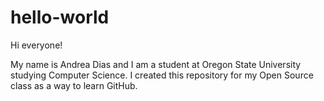 # hello-world
Hi everyone!

My name is Andrea Dias and I am a student at Oregon State University studying Computer Science. I created this repository for my Open Source class as a way to learn GitHub.

